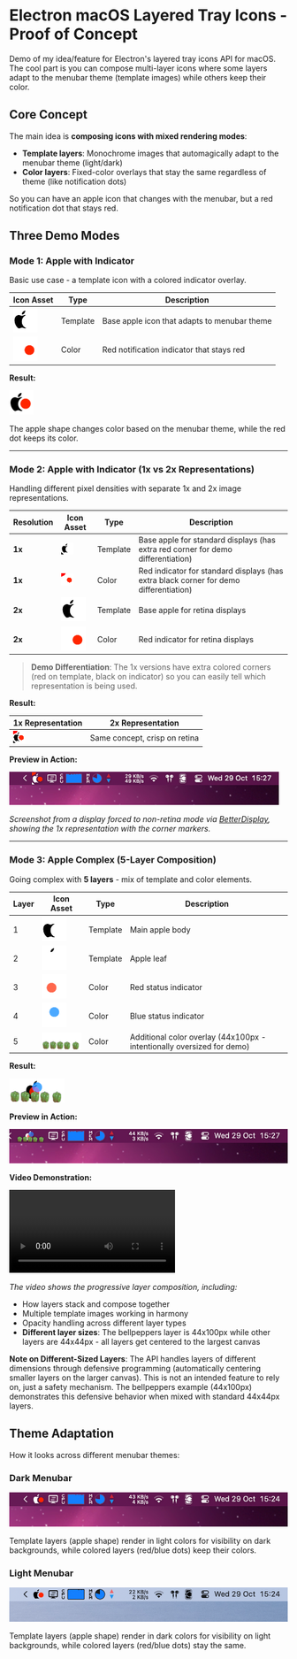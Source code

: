 # Electron macOS Layered Tray Icons - Proof of Concept

Demo of my idea/feature for Electron's layered tray icons API for macOS. The cool part is you can compose multi-layer icons where some layers adapt to the menubar theme (template images) while others keep their color.

## Core Concept

The main idea is **composing icons with mixed rendering modes**:

- **Template layers**: Monochrome images that automagically adapt to the menubar theme (light/dark)
- **Color layers**: Fixed-color overlays that stay the same regardless of theme (like notification dots)

So you can have an apple icon that changes with the menubar, but a red notification dot that stays red.

## Three Demo Modes

### Mode 1: Apple with Indicator

Basic use case - a template icon with a colored indicator overlay.

| Icon Asset | Type | Description |
|------------|------|-------------|
| ![Apple Template](icons/apple-with-indicator/apple-Template@2x.png) | Template | Base apple icon that adapts to menubar theme |
| ![Red Dot](icons/apple-with-indicator/apple-red-dot@2x.png) | Color | Red notification indicator that stays red |

**Result:**

![Apple with Indicator Result](docs/apple-with-indicator.png)

The apple shape changes color based on the menubar theme, while the red dot keeps its color.

---

### Mode 2: Apple with Indicator (1x vs 2x Representations)

Handling different pixel densities with separate 1x and 2x image representations.

| Resolution | Icon Asset | Type | Description |
|------------|------------|------|-------------|
| **1x** | ![Apple Template 1x](icons/apple-with-indicator-reps/apple-repsTemplate.png) | Template | Base apple for standard displays (has extra red corner for demo differentiation) |
| **1x** | ![Red Dot 1x](icons/apple-with-indicator-reps/apple-red-dot-reps.png) | Color | Red indicator for standard displays (has extra black corner for demo differentiation) |
| **2x** | ![Apple Template 2x](icons/apple-with-indicator-reps/apple-repsTemplate@2x.png) | Template | Base apple for retina displays |
| **2x** | ![Red Dot 2x](icons/apple-with-indicator-reps/apple-red-dot-reps@2x.png) | Color | Red indicator for retina displays |

> **Demo Differentiation**: The 1x versions have extra colored corners (red on template, black on indicator) so you can easily tell which representation is being used.

**Result:**

| 1x Representation | 2x Representation |
|-------------------|-------------------|
| ![1x Result](docs/apple-red-dot-reps-1x.png) | Same concept, crisp on retina |

**Preview in Action:**

![1x vs 2x Preview](docs/preview-1x-rep-being-used.png)

*Screenshot from a display forced to non-retina mode via [BetterDisplay](https://github.com/waydabber/BetterDisplay), showing the 1x representation with the corner markers.*

---

### Mode 3: Apple Complex (5-Layer Composition)

Going complex with **5 layers** - mix of template and color elements.

| Layer | Icon Asset | Type | Description |
|-------|------------|------|-------------|
| 1 | ![Apple Body](icons/apple-complex/apple-body-Template@2x.png) | Template | Main apple body |
| 2 | ![Apple Leaf](icons/apple-complex/apple-leaf-Template@2x.png) | Template | Apple leaf |
| 3 | ![Red Dot](icons/apple-complex/red-dot@2x.png) | Color | Red status indicator |
| 4 | ![Blue Dot](icons/apple-complex/blue-dot@2x.png) | Color | Blue status indicator |
| 5 | ![Bell Peppers](icons/apple-complex/bellpeppers@2x.png) | Color | Additional color overlay (44x100px - intentionally oversized for demo) |

**Result:**

![Complex Layered Apple](docs/apple-complex-complete-@2x.png)

**Preview in Action:**

![Complex Mode Preview](docs/preview-complex-layered-apple.png)

**Video Demonstration:**

<video src="https://github.com/user-attachments/assets/49f78392-618a-4978-a5af-623f6f157b6e" controls></video>

*The video shows the progressive layer composition, including:*

- How layers stack and compose together
- Multiple template images working in harmony
- Opacity handling across different layer types
- **Different layer sizes**: The bellpeppers layer is 44x100px while other layers are 44x44px - all layers get centered to the largest canvas

**Note on Different-Sized Layers**: The API handles layers of different dimensions through defensive programming (automatically centering smaller layers on the larger canvas). This is not an intended feature to rely on, just a safety mechanism. The bellpeppers example (44x100px) demonstrates this defensive behavior when mixed with standard 44x44px layers.

## Theme Adaptation

How it looks across different menubar themes:

### Dark Menubar

![Dark Menubar Preview](docs/preview-dark-menubar.png)

Template layers (apple shape) render in light colors for visibility on dark backgrounds, while colored layers (red/blue dots) keep their colors.

### Light Menubar

![Light Menubar Preview](docs/preview-light-menubar.png)

Template layers (apple shape) render in dark colors for visibility on light backgrounds, while colored layers (red/blue dots) stay the same.
